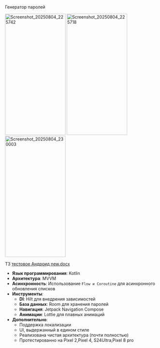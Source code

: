 Генератор паролей

<img width="200" height="400" alt="Screenshot_20250804_225742" src="https://github.com/user-attachments/assets/485575be-1f64-4cf2-89bb-b9338708031d" />
<img width="200" height="400" alt="Screenshot_20250804_225718" src="https://github.com/user-attachments/assets/4c06d3af-45e0-4b42-98fc-3407bd935291" />
<img width="200" height="400" alt="Screenshot_20250804_230003" src="https://github.com/user-attachments/assets/08172ba9-17ee-47fb-b494-7adc67f8b95f" />


ТЗ
[тестовое Андроид new.docx](https://github.com/user-attachments/files/21584208/new.docx)


- **Язык программирования**: Kotlin
- **Архитектура**: MVVM 
- **Асинхронность**: Использование `Flow и Coroutine` для асинхронного обновления списков
- **Инструменты**:
  - **DI**: Hilt для внедрения зависимостей
  - **База данных**: Room для хранения паролей
  - **Навигация**: Jetpack Navigation Compose
  - **Анимации**: Lottie для плавных анимаций
- **Дополнительно**:
  - Поддержка локализации
  - UI, выдержанный в едином стиле
  - Реализована чистая архитектура (почти полностью)
  - Протестированно на Pixel 2,Pixel 4, S24Ultra,Pixel 8 pro

